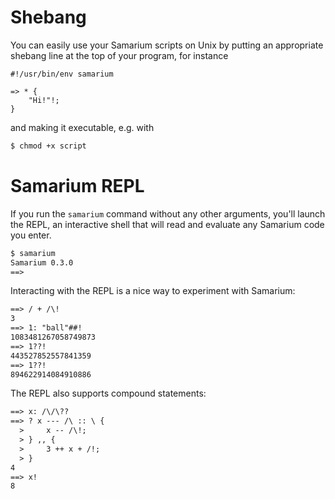 # Shebang
You can easily use your Samarium scripts on Unix by putting an appropriate shebang line at the top of your program, for instance
```sm
#!/usr/bin/env samarium

=> * {
    "Hi!"!;
}
```
and making it executable, e.g. with
```bash
$ chmod +x script
```

# Samarium REPL

If you run the `samarium` command without any other arguments, you'll launch the REPL, an interactive shell that will read and evaluate any Samarium code you enter.
```txt
$ samarium
Samarium 0.3.0
==> 
```
Interacting with the REPL is a nice way to experiment with Samarium:
```txt
==> / + /\!
3
==> 1: "ball"##!
1083481267058749873
==> 1??!
443527852557841359
==> 1??!
894622914084910886
```
The REPL also supports compound statements:
```txt
==> x: /\/\??
==> ? x --- /\ :: \ {
  >     x -- /\!;
  > } ,, {
  >     3 ++ x + /!;
  > }
4
==> x!
8
```